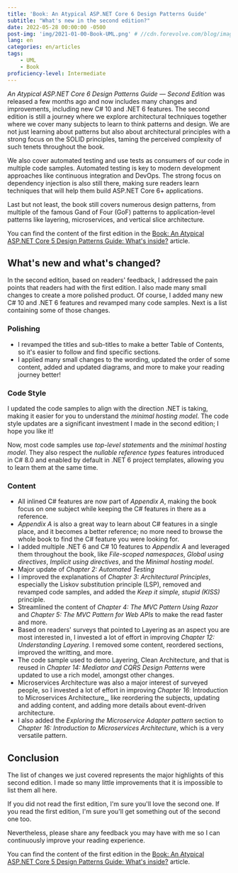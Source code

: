 ```yaml
---
title: 'Book: An Atypical ASP.NET Core 6 Design Patterns Guide'
subtitle: "What's new in the second edition?"
date: 2022-05-28 00:00:00 -0500
post-img: 'img/2021-01-00-Book-UML.png' # //cdn.forevolve.com/blog/images/articles-header
lang: en
categories: en/articles
tags:
    - UML
    - Book
proficiency-level: Intermediate
---
```

    
_An Atypical ASP.NET Core 6 Design Patterns Guide — Second Edition_ was released a few months ago and now includes many changes and improvements, including new C# 10 and .NET 6 features.
The second edition is still a journey where we explore architectural techniques together where we cover many subjects to learn to think patterns and design.
We are not just learning about patterns but also about architectural principles with a strong focus on the SOLID principles, taming the perceived complexity of such tenets throughout the book.

We also cover automated testing and use tests as consumers of our code in multiple code samples.
Automated testing is key to modern development approaches like continuous integration and DevOps.
The strong focus on dependency injection is also still there, making sure readers learn techniques that will help them build ASP.NET Core 6+ applications.

Last but not least, the book still covers numerous design patterns, from multiple of the famous Gand of Four (GoF) patterns to application-level patterns like layering, microservices, and vertical slice architecture.<!--more-->

You can find the content of the first edition in the [Book: An Atypical ASP.NET Core 5 Design Patterns Guide: What's inside?](/en/articles/2021/01/05/book-an-atypical-asp-net-core-5-design-patterns-guide-content/) article.

## What's new and what's changed?

In the second edition, based on readers' feedback, I addressed the pain points that readers had with the first edition.
I also made many small changes to create a more polished product.
Of course, I added many new C# 10 and .NET 6 features and revamped many code samples.
Next is a list containing some of those changes.

### Polishing

-   I revamped the titles and sub-titles to make a better Table of Contents, so it's easier to follow and find specific sections.
-   I applied many small changes to the wording, updated the order of some content, added and updated diagrams, and more to make your reading journey better!

### Code Style

I updated the code samples to align with the direction .NET is taking, making it easier for you to understand the _minimal hosting model_.
The code style updates are a significant investment I made in the second edition; I hope you like it!

Now, most code samples use _top-level statements_ and the _minimal hosting model_.
They also respect the _nullable reference types_ features introduced in C# 8.0 and enabled by default in .NET 6 project templates, allowing you to learn them at the same time.

### Content

-   All inlined C# features are now part of _Appendix A_, making the book focus on one subject while keeping the C# features in there as a reference.
-   _Appendix A_ is also a great way to learn about C# features in a single place, and it becomes a better reference; no more need to browse the whole book to find the C# feature you were looking for.
-   I added multiple .NET 6 and C# 10 features to _Appendix A_ and leveraged them throughout the book, like _File-scoped namespaces_, _Global using directives_, _Implicit using directives_, and the _Minimal hosting model_.
-   Major update of _Chapter 2: Automated Testing_
-   I improved the explanations of _Chapter 3: Architectural Principles_, especially the Liskov substitution principle (LSP), removed and revamped code samples, and added the _Keep it simple, stupid (KISS)_ principle.
-   Streamlined the content of _Chapter 4: The MVC Pattern Using Razor_ and _Chapter 5: The MVC Pattern for Web APIs_ to make the read faster and more.
-   Based on readers' surveys that pointed to Layering as an aspect you are most interested in, I invested a lot of effort in improving _Chapter 12: Understanding Layering_. I removed some content, reordered sections, improved the writting, and more.
-   The code sample used to demo Layering, Clean Architecture, and that is reused in _Chapter 14: Mediator and CQRS Design Patterns_ were updated to use a rich model, amongst other changes.
-   Microservices Architecture was also a major interest of surveyed people, so I invested a lot of effort in improving _Chapter 16_: Introduction to Microservices Architecture\_, like reordering the subjects, updating and adding content, and adding more details about event-driven architecture.
-   I also added the _Exploring the Microservice Adapter pattern_ section to _Chapter 16: Introduction to Microservices Architecture_, which is a very versatile pattern.

## Conclusion

The list of changes we just covered represents the major highlights of this second edition.
I made so many little improvements that it is impossible to list them all here.

If you did not read the first edition, I'm sure you'll love the second one.
If you read the first edition, I'm sure you'll get something out of the second one too.

Nevertheless, please share any feedback you may have with me so I can continuously improve your reading experience.

You can find the content of the first edition in the [Book: An Atypical ASP.NET Core 5 Design Patterns Guide: What's inside?](/en/articles/2021/01/05/book-an-atypical-asp-net-core-5-design-patterns-guide-content/) article.
